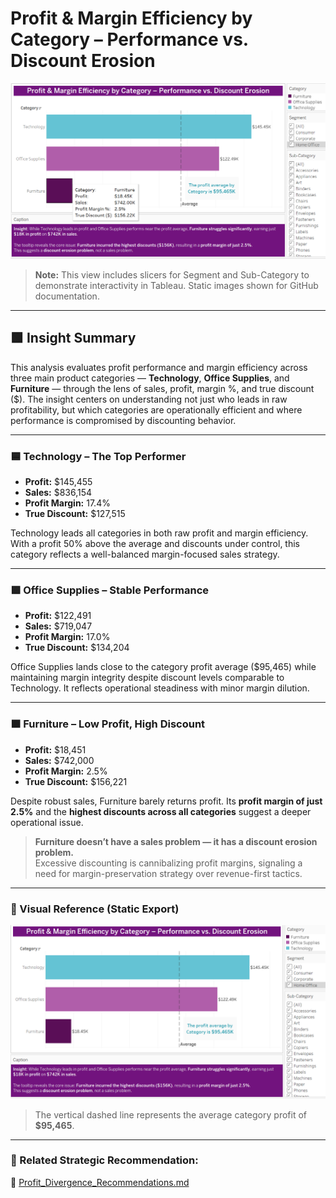 # Profit & Margin Efficiency by Category – Performance vs. Discount Erosion

![Profit Margin Efficiency Tooltip View](/Assets/Profit_Margin_Efficiency_ProductCat_Perf_Disc_ErosionTT.png)

> **Note:** This view includes slicers for Segment and Sub-Category to demonstrate interactivity in Tableau. Static images shown for GitHub documentation.

---

## 🟩 Insight Summary

This analysis evaluates profit performance and margin efficiency across three main product categories — **Technology**, **Office Supplies**, and **Furniture** — through the lens of sales, profit, margin %, and true discount ($). The insight centers on understanding not just who leads in raw profitability, but which categories are operationally efficient and where performance is compromised by discounting behavior.

---

### 🟦 Technology – The Top Performer

- **Profit:** $145,455  
- **Sales:** $836,154  
- **Profit Margin:** 17.4%  
- **True Discount:** $127,515  

Technology leads all categories in both raw profit and margin efficiency. With a profit 50% above the average and discounts under control, this category reflects a well-balanced margin-focused sales strategy.

---

### 🟪 Office Supplies – Stable Performance

- **Profit:** $122,491  
- **Sales:** $719,047  
- **Profit Margin:** 17.0%  
- **True Discount:** $134,204  

Office Supplies lands close to the category profit average ($95,465) while maintaining margin integrity despite discount levels comparable to Technology. It reflects operational steadiness with minor margin dilution.

---

### 🟫 Furniture – Low Profit, High Discount

- **Profit:** $18,451  
- **Sales:** $742,000  
- **Profit Margin:** 2.5%  
- **True Discount:** $156,221  

Despite robust sales, Furniture barely returns profit. Its **profit margin of just 2.5%** and the **highest discounts across all categories** suggest a deeper operational issue.

> **Furniture doesn’t have a sales problem — it has a discount erosion problem.**  
> Excessive discounting is cannibalizing profit margins, signaling a need for margin-preservation strategy over revenue-first tactics.

---

### 🔵 Visual Reference (Static Export)

![Profit Margin Efficiency](../../Assets/Profit_Margin_Efficiency_ProductCat_Perf_Disc_Erosion.png)

> The vertical dashed line represents the average category profit of **$95,465**.

---

### 🔗 Related Strategic Recommendation:
📄 [Profit_Divergence_Recommendations.md](../../Strategic_Recommendations/Profit_Divergence_Recommendation.md)


